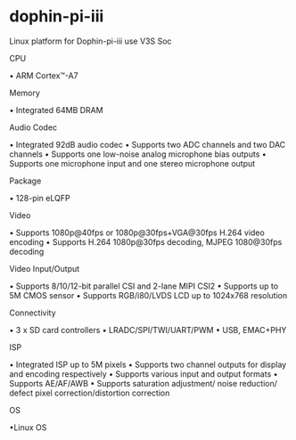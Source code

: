 # dophin-pi-iii
Linux platform for Dophin-pi-iii use V3S Soc

CPU

• ARM Cortex™-A7

Memory

• Integrated 64MB DRAM

Audio Codec

• Integrated 92dB audio codec
• Supports two ADC channels and two DAC channels
• Supports one low-noise analog microphone bias outputs
• Supports one microphone input and one stereo microphone output

Package

• 128-pin eLQFP

Video

• Supports 1080p@40fps or 1080p@30fps+VGA@30fps H.264 video encoding
• Supports H.264 1080p@30fps decoding, MJPEG 1080@30fps decoding

Video Input/Output

• Supports 8/10/12-bit parallel CSI and 2-lane MIPI CSI2
• Supports up to 5M CMOS sensor
• Supports RGB/i80/LVDS LCD up to 1024x768 resolution

Connectivity

•  3 x SD card controllers
•  LRADC/SPI/TWI/UART/PWM
•  USB, EMAC+PHY

ISP

• Integrated ISP up to 5M pixels
• Supports two channel outputs for display and encoding respectively
• Supports various input and output formats
• Supports AE/AF/AWB
• Supports saturation adjustment/ noise reduction/ defect pixel correction/distortion correction

OS

•Linux OS
